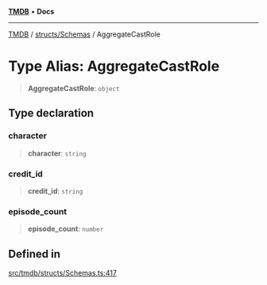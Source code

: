 [**TMDB**](../../../README.md) • **Docs**

***

[TMDB](../../../README.md) / [structs/Schemas](../README.md) / AggregateCastRole

# Type Alias: AggregateCastRole

> **AggregateCastRole**: `object`

## Type declaration

### character

> **character**: `string`

### credit\_id

> **credit\_id**: `string`

### episode\_count

> **episode\_count**: `number`

## Defined in

[src/tmdb/structs/Schemas.ts:417](https://github.com/Norviah/media-hub/blob/d809718af017974e095f312fcfa8bfdf58d3e3e5/src/tmdb/structs/Schemas.ts#L417)
